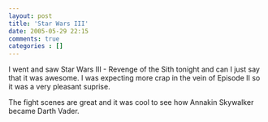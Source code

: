 ```yaml
---
layout: post
title: 'Star Wars III'
date: 2005-05-29 22:15
comments: true
categories : []
---  
```


I went and saw Star Wars III - Revenge of the Sith tonight and can I just say that it was awesome. I was expecting more crap in the vein of Episode II so it was a very pleasant suprise.

The fight scenes are great and it was cool to see how Annakin Skywalker became Darth Vader.


